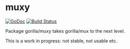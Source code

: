 muxy
====
[![GoDoc](https://godoc.org/github.com/gorilla/muxy?status.svg)](https://godoc.org/github.com/gorilla/muxy) [![Build Status](https://travis-ci.org/gorilla/muxy.svg)](https://travis-ci.org/gorilla/muxy)

Package gorilla/muxy takes gorilla/mux to the next level.

This is a work in progress: not stable, not usable etc.
